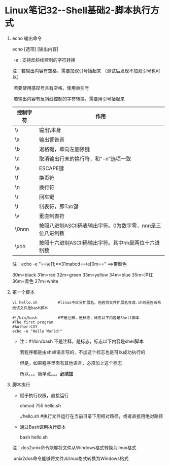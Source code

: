 # Linux笔记32--Shell基础2-脚本执行方式

1. echo 输出命令

   echo [选项] [输出内容]

   ​		  -e   :   支持反斜线控制的字符转换

   注：若输出内容有空格，需要加双引号括起来  （测试后发现不加双引号也可以）

   ​		若要使用感叹号且有空格，使用单引号

   ​		若输出内容有反斜线控制的字符转换，需要用引号括起来

   | 控制字符 | 作用                                                      |
   | -------- | --------------------------------------------------------- |
   | \\\      | 输出\本身                                                 |
   | \a       | 输出警告音                                                |
   | \b       | 退格键，即向左删除键                                      |
   | \c       | 取消输出行末的换行符，和“-n”选项一致                      |
   | \e       | ESCAPE键                                                  |
   | \f       | 换页符                                                    |
   | \n       | 换行符                                                    |
   | \r       | 回车键                                                    |
   | \t       | 制表符，即Tab键                                           |
   | \v       | 垂直制表符                                                |
   | \0nnn    | 按照八进制ASCII码表输出字符。0为数字零，nnn是三位八进制数 |
   | \xhh     | 按照十六进制ASCII码输出字符。其中hh是两位十六进制数       |

   注：echo -e "==\e[1;==31mabcd==\e[0m=="                  ==>带颜色

   30m=black   31m=red   32m=green   33m=yellow   34m=blue   35m=洋红   36m=青色   27m=white 

2. 第一个脚本

   ```
   vi hello.sh         #linux不区分扩展名，但若将文件扩展名写成.sh则是告诉系统该文件是bash脚本
   
   #!/bin/bash         #不是注释，是标志，标志以下内容是Shell脚本
   #The first program  
   #Author:CXY
   echo -e "Hello World!"
   
   ```

   + 注：#!/bin/bash 不是注释，是标志，标志以下内容是shell脚本

     若程序都是由shell语言写的，不加这个标志也是可以成功执行的

     但是，如果程序里面有其他语言，必须加上这个标志

     所以。。。简单点。。。**必须加**

3. 脚本执行

   + 赋予执行权限，直接运行

     chmod 755 hello.sh

     ./hello.sh       #执行文件运行在当前目录下用相对路径，或者直接用绝对路径

   + 通过Bash调用执行脚本

     bash hello.sh     

   注：dos2unix命令能够将文件从Windows格式转换为linux格式

   ​		unix2dos命令能够将文件从linux格式转换为Windows格式





​	

